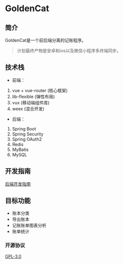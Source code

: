 # GoldenCat

## 简介
GoldenCat是一个前后端分离的记账程序。
>计划最终产物是安卓和ios以及微信小程序多终端同步。

## 技术栈
 - 前端：
 1. vue + vue-router (核心框架)
 2. lib-flexible (弹性布局)
 3. vux (移动端组件库)
 4. weex (混合开发) 
 - 后端：
 1. Spring Boot  
 2. Spring Security  
 3. Spring OAuth2
 4. Redis
 5. MyBatis
 6. MySQL
## 开发指南
[后端开发指南](https://github.com/Alkaids/GoldenCat/blob/master/goldencat-core/dev.md)
## 目标功能
 - 账本分类  
 - 导出账本  
 - 记账账单图表分析     
 - 账单统计    
### 开源协议
[GPL-3.0](https://choosealicense.com/licenses/gpl-3.0/)  
